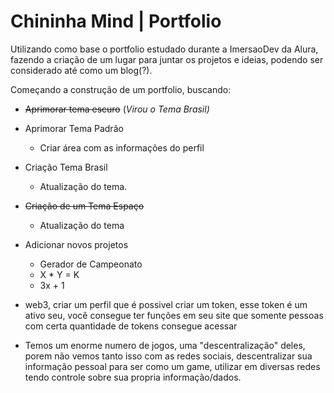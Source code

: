# Chininha Mind | Portfolio

Utilizando como base o portfolio estudado durante a ImersaoDev da Alura, fazendo a criação de um lugar para juntar os projetos e ideias, podendo ser considerado até como um blog(?).

Começando a construção de um portfolio, buscando:

- ~~Aprimorar tema escuro~~ (_Virou o Tema Brasil)_ 
- Aprimorar Tema Padrão
  - Criar área com as informações do perfil
- Criação Tema Brasil
  - Atualização do tema.
- ~~Criação de um Tema Espaço~~
  - Atualização do tema
- Adicionar novos projetos
  - Gerador de Campeonato
  - X * Y = K
  - 3x + 1


- web3, criar um perfil que é possivel criar um token, esse token é um ativo seu, você consegue ter funções em seu site que somente pessoas com certa quantidade de tokens consegue acessar
- Temos um enorme numero de jogos, uma "descentralização" deles, porem não vemos tanto isso com as redes sociais, descentralizar sua informação pessoal para ser como um game, utilizar em diversas redes tendo controle sobre sua propria informação/dados.
